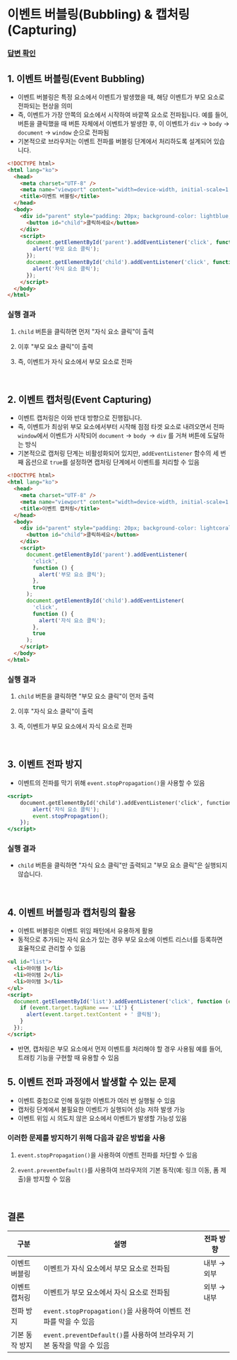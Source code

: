 # 이벤트 버블링(Bubbling) & 캡처링 (Capturing)

### [답변 확인](https://www.maeil-mail.kr/question/91)

## 1. 이벤트 버블링(Event Bubbling)

- 이벤트 버블링은 특정 요소에서 이벤트가 발생했을 때, 해당 이벤트가 부모 요소로 전파되는 현상을 의미
- 즉, 이벤트가 가장 안쪽의 요소에서 시작하여 바깥쪽 요소로 전파됩니다. 예를 들어, 버튼을 클릭했을 때 버튼 자체에서 이벤트가 발생한 후, 이 이벤트가 `div` → `body` → `document` → `window` 순으로 전파됨
- 기본적으로 브라우저는 이벤트 전파를 버블링 단계에서 처리하도록 설계되어 있습니다.

```html
<!DOCTYPE html>
<html lang="ko">
  <head>
    <meta charset="UTF-8" />
    <meta name="viewport" content="width=device-width, initial-scale=1.0" />
    <title>이벤트 버블링</title>
  </head>
  <body>
    <div id="parent" style="padding: 20px; background-color: lightblue;">
      <button id="child">클릭하세요</button>
    </div>
    <script>
      document.getElementById('parent').addEventListener('click', function () {
        alert('부모 요소 클릭');
      });
      document.getElementById('child').addEventListener('click', function () {
        alert('자식 요소 클릭');
      });
    </script>
  </body>
</html>
```

### 실행 결과

1. `child` 버튼을 클릭하면 먼저 "자식 요소 클릭"이 출력

2. 이후 "부모 요소 클릭"이 출력

3. 즉, 이벤트가 자식 요소에서 부모 요소로 전파

<br/>

## 2. 이벤트 캡처링(Event Capturing)

- 이벤트 캡처링은 이와 반대 방향으로 진행됩니다.
- 즉, 이벤트가 최상위 부모 요소에서부터 시작해 점점 타겟 요소로 내려오면서 전파 `window`에서 이벤트가 시작되어 `document` → `body `→ `div` 를 거쳐 버튼에 도달하는 방식
- 기본적으로 캡처링 단계는 비활성화되어 있지만, `addEventListener` 함수의 세 번째 옵션으로 `true`를 설정하면 캡처링 단계에서 이벤트를 처리할 수 있음

```html
<!DOCTYPE html>
<html lang="ko">
  <head>
    <meta charset="UTF-8" />
    <meta name="viewport" content="width=device-width, initial-scale=1.0" />
    <title>이벤트 캡처링</title>
  </head>
  <body>
    <div id="parent" style="padding: 20px; background-color: lightcoral;">
      <button id="child">클릭하세요</button>
    </div>
    <script>
      document.getElementById('parent').addEventListener(
        'click',
        function () {
          alert('부모 요소 클릭');
        },
        true
      );
      document.getElementById('child').addEventListener(
        'click',
        function () {
          alert('자식 요소 클릭');
        },
        true
      );
    </script>
  </body>
</html>
```

### 실행 결과

1. `child` 버튼을 클릭하면 "부모 요소 클릭"이 먼저 출력

2. 이후 "자식 요소 클릭"이 출력

3. 즉, 이벤트가 부모 요소에서 자식 요소로 전파

<br/>

## 3. 이벤트 전파 방지

- 이벤트의 전파를 막기 위해 `event.stopPropagation()`을 사용할 수 있음

```jsx
<script>
    document.getElementById('child').addEventListener('click', function(event) {
        alert('자식 요소 클릭');
        event.stopPropagation();
    });
</script>
```

### 실행 결과

- `child` 버튼을 클릭하면 "자식 요소 클릭"만 출력되고 "부모 요소 클릭"은 실행되지 않습니다.

<br/>

## 4. 이벤트 버블링과 캡처링의 활용

- 이벤트 버블링은 이벤트 위임 패턴에서 유용하게 활용
- 동적으로 추가되는 자식 요소가 있는 경우 부모 요소에 이벤트 리스너를 등록하면 효율적으로 관리할 수 있음

```html
<ul id="list">
  <li>아이템 1</li>
  <li>아이템 2</li>
  <li>아이템 3</li>
</ul>
<script>
  document.getElementById('list').addEventListener('click', function (event) {
    if (event.target.tagName === 'LI') {
      alert(event.target.textContent + ' 클릭됨');
    }
  });
</script>
```

- 반면, 캡처링은 부모 요소에서 먼저 이벤트를 처리해야 할 경우 사용됨 예를 들어, 트래킹 기능을 구현할 때 유용할 수 있음

## 5. 이벤트 전파 과정에서 발생할 수 있는 문제

- 이벤트 중첩으로 인해 동일한 이벤트가 여러 번 실행될 수 있음
- 캡처링 단계에서 불필요한 이벤트가 실행되어 성능 저하 발생 가능
- 이벤트 위임 시 의도치 않은 요소에서 이벤트가 발생할 가능성 있음

### 이러한 문제를 방지하기 위해 다음과 같은 방법을 사용

1. `event.stopPropagation()`을 사용하여 이벤트 전파를 차단할 수 있음

2. `event.preventDefault()`를 사용하여 브라우저의 기본 동작(예: 링크 이동, 폼 제출)을 방지할 수 있음

<br/>

## 결론

| 구분           | 설명                                                                  | 전파 방향   |
| -------------- | --------------------------------------------------------------------- | ----------- |
| 이벤트 버블링  | 이벤트가 자식 요소에서 부모 요소로 전파됨                             | 내부 → 외부 |
| 이벤트 캡처링  | 이벤트가 부모 요소에서 자식 요소로 전파됨                             | 외부 → 내부 |
| 전파 방지      | `event.stopPropagation()`을 사용하여 이벤트 전파를 막을 수 있음       |             |
| 기본 동작 방지 | `event.preventDefault()`를 사용하여 브라우저 기본 동작을 막을 수 있음 |             |
